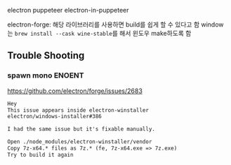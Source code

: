 electron
puppeteer
electron-in-puppeteer

electron-forge: 해당 라이브러리를 사용하면 build를 쉽게 할 수 있다고 함
window는 `brew install --cask wine-stable`를 해서 윈도우 make하도록 함

## Trouble Shooting

### spawn mono ENOENT

https://github.com/electron/forge/issues/2683

```txt
Hey
This issue appears inside electron-winstaller
electron/windows-installer#386

I had the same issue but it's fixable manually.

Open ./node_modules/electron-winstaller/vendor
Copy 7z-x64.* files as 7z.* (fe, 7z-x64.exe => 7z.exe)
Try to build it again
```
